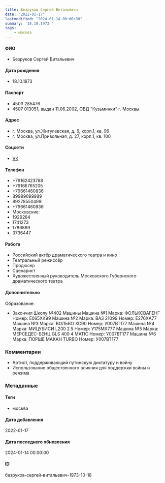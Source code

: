 ```yaml
---
title: Безруков Сергей Витальевич
date: "2022-01-17"
lastmodified: "2024-01-14 00:00:00"
summary: '18.10.1973 '
tags: 
    - москва
---
```

<!--# pp1-->
<!--## Фигурант-->
<!--### Личные данные-->
#### ФИО
- Безруков Сергей Витальевич
#### Дата рождения
- 18.10.1973
#### Паспорт
- 4503 285476
- 4507 013051, выдан 11.06.2002, ОВД "Кузьминки" г. Москвы
#### Адрес
- г. Москва, ул.Жигулевская, д. 6, корп.1, кв. 96
-  г. Москва, ул.Привольная, д. 27, корп.1, кв. 100
#### Соцсети
- [VK](https://vk.com/id328703378)
#### Телефон
- +79162423768
- +79166765205
- +79661460836
- 89989099989
- 89278550499
- +79661460836
- Московские:
- 1929284
- 1741273
- 1786889
- 3736447
#### Работа
- Российский актёр драматического театра и кино
- Театральный режиссёр
- Продюсер
- Сценарист
- Художественный руководитель Московского Губернского драматического театра
#### Дополнительно
Образование:
- Закончил Школу №402
Машины
Машина №1
Марка: ФОЛЬКСВАГЕНГ
Номер: Е065ХК99
Машина №2
Марка: ВАЗ 21099
Номер: Е276ХА77
Машина №3
Марка: ВОЛЬВО ХС90
Номер: У007ВТ177
Машина №4
Марка: МИЦУБИСИ L200 2.5
Номер: У175МХ777
Машина №5
Марка: МЕРСЕДЕС-БЕНЦ GLS 400 4 МАТIС
Номер: У007ВТ177
Машина №6
Марка: ПОРШЕ МАКАН ТURВО
Номер: У007ВТ177
### Комментарии
- Артист, поддерживающий путинскую диктатуру и войну
- Использование общественного влияния для поддержки войны и режима
### Метаданные
#### Теги
- москва
#### Дата добавления
2022-01-17
#### Дата последнего обновления
2024-01-14 00:00:00
#### ID
безруков-сергей-витальевич-1973-10-18
<!--## END;-->
